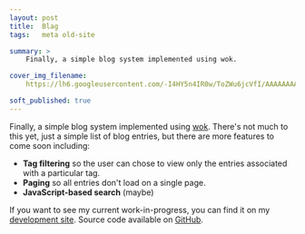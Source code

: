 ```yaml
---
layout: post
title:  Blag
tags:   meta old-site

summary: >
    Finally, a simple blog system implemented using wok.

cover_img_filename:
    https://lh6.googleusercontent.com/-I4HY5n4IR0w/ToZWu6jcVfI/AAAAAAAADHI/prnmyIiVqcw/s144/Capture.PNG

soft_published: true
---
```

Finally, a simple blog system implemented using [wok][]. There's
not much to this yet, just a simple list of blog entries, but there are more
features to come soon including:

[wok]:https://github.com/mythmon/wok

- **Tag filtering** so the user can chose to view only the entries associated
with a particular tag.
- **Paging** so all entries don't load on a single page.
- **JavaScript-based search** (maybe)

If you want to see my current work-in-progress, you can find it on my
[development site][devsite]. Source code available on [GitHub][gh].

[gh]:https://github.com/robatron/robmd.net
[devsite]:http://dev.robmd.net/blog
